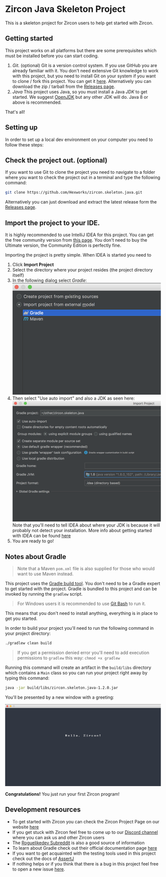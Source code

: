 # Zircon Java Skeleton Project

This is a skeleton project for Zircon users to help get started with Zircon.

## Getting started

This project works on all platforms but there are some prerequisites which must be installed
before you can start coding.

1. *Git.* (optional)
    Git is a version control system. If you use GitHub you are already familiar with it.
    You don't need extensive Git knowledge to work with this project, but you need to install Git
    on your system if you want to clone / fork this project. You can get it [here](https://git-scm.com/).
    Alternatively you can download the zip / tarball from the [Releases page](https://github.com/Hexworks/zircon.skeleton.java/releases).
2. *Java*
    This project uses Java, so you must install a Java *JDK* to get started. We suggest [OpenJDK](https://openjdk.java.net/install/)
    but any other JDK will do. Java 8 or above is recommended.

That's all!

## Setting up

In order to set up a local dev environment on your computer you need to follow these steps:

## Check the project out. (optional)

If you want to use Git to clone the project you need to navigate to a folder where you want
to check the project out in a terminal and type the following command:
```bash
git clone https://github.com/Hexworks/zircon.skeleton.java.git
```
Alternatively you can just download and extract the latest release form the [Releases page](https://github.com/Hexworks/zircon.skeleton.java/releases).

## Import the project to your IDE.

It is highly recommended to use IntelliJ IDEA for this project. You can get the free community
version from [this page](https://www.jetbrains.com/idea/download/#section=mac). You don't need
to buy the Ultimate version, the Community Edition is perfectly fine.

Importing the project is pretty simple. When IDEA is started you need to

1. Click **Import Project**
2. Select the directory where your project resides (the project directory itself)
3. In the following dialog select *Gradle*:
   ![import](img/import.png)
4. Then select "Use auto import" and also a JDK as seen here:
   ![settings](img/settings.png)
   Note that you'll need to tell IDEA about where your JDK is because it will probably
   not detect your installation. More info about getting started with IDEA can be found
   [here](https://www.jetbrains.com/help/idea/install-and-set-up-product.html)
5. You are ready to go!

## Notes about Gradle

> Note that a Maven `pom.xml` file is also supplied for those who would want to use Maven instead.

This project uses the [Gradle build tool](https://docs.gradle.org/current/userguide/userguide.html).
You don't need to be a Gradle expert to get started with the project. Gradle is bundled to
this project and can be invoked by running the `gradlew` script.

> For Windows users it is recommended to use [Git Bash](https://git-scm.com/downloads) to run it.

This means that you don't need to install anything, everything is in place to get you started.

In order to build your project you'll need to run the following command in your project directory:

```bash
./gradlew clean build
```

> If you get a permission denied error you'll need to add execution permissions to `gradlew`
> this way: `chmod +x gradlew`

Running this command will create an artifact in the `build/libs` directory which contains a `Main`
class so you can run your project right away by typing this command:

```bash
java -jar build/libs/zircon.skeleton.java-1.2.0.jar
```

You'll be presented by a new window with a greeting:

![Greeting](img/hello.png)

**Congratulations!** You just run your first Zircon program!

## Development resources

- To get started with Zircon you can check the Zircon Project Page on our website [here](https://hexworks.org/projects/zircon/)
- If you get stuck with Zircon feel free to come up to our [Discord channel](https://discordapp.com/invite/vSNgvBh)
  where you can ask us and other Zircon users
- The [Roguelikedev Subreddit](https://www.reddit.com/r/roguelikedev/) is also a good source of
  information
- To learn about Gradle check out their official documentation page [here](https://docs.gradle.org/current/userguide/userguide.html)
- If you want to get acquainted with the testing tools used in this project check out the
  docs of [AssertJ](http://joel-costigliola.github.io/assertj/)
- If nothing helps or if you think that there is a bug in this project feel free to open
  a new issue [here](https://github.com/Hexworks/zircon.skeleton.java/issues/new).
